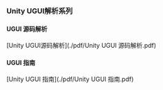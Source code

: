 ### Unity UGUI解析系列

#### UGUI 源码解析

[Unity UGUI源码解析](./pdf/Unity UGUI 源码解析.pdf)

#### UGUI 指南

[Unity UGUI 指南](./pdf/Unity UGUI 指南.pdf)